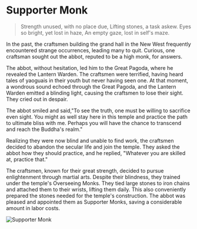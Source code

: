 # Supporter Monk

> Strength unused, with no place due,
> Lifting stones, a task askew.
> Eyes so bright, yet lost in haze,
> An empty gaze, lost in self's maze.

In the past, the craftsmen building the grand hall in the New West
frequently encountered strange occurrences, leading many to quit.
Curious, one craftsman sought out the abbot, reputed to be a high monk,
for answers.

The abbot, without hesitation, led him to the Great Pagoda, where he
revealed the Lantern Warden. The craftsmen were terrified, having heard
tales of yaoguais in their youth but never having seen one. At that
moment, a wondrous sound echoed through the Great Pagoda, and the
Lantern Warden emitted a blinding light, causing the craftsmen to lose
their sight. They cried out in despair.

The abbot smiled and said,"To see the truth, one must be willing to
sacrifice even sight. You might as well stay here in this temple and practice
the path to ultimate bliss with me. Perhaps you will have the chance to
transcend and reach the Buddha's realm."

Realizing they were now blind and unable to find work, the craftsmen
decided to abandon the secular life and join the temple. They asked the
abbot how they should practice, and he replied, "Whatever you are skilled
at, practice that."

The craftsmen, known for their great strength, decided to pursue
enlightenment through martial arts. Despite their blindness, they trained
under the temple's Overseeing Monks. They tied large stones to iron
chains and attached them to their wrists, lifting them daily. This also
conveniently prepared the stones needed for the temple's construction.
The abbot was pleased and appointed them as Supporter Monks, saving a
considerable amount in labor costs.

![Supporter Monk](/image-20240826235949323.png)